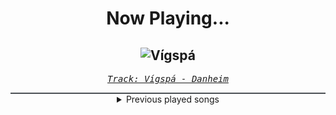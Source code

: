 <div align="center"> 
<h1>Now Playing...</h1>

![Vígspá](https://i.scdn.co/image/ab67616d00001e02337c6617a61e99b1d5e5e917)
--
_<samp><a href="https://open.spotify.com/track/0v8iUFulqDZyaFWuofTAIN">Track: Vígspá - Danheim</a></samp>_

<div style="border: 1px #4B5054 solid"></div>
<details>
  <summary>
    Previous played songs
  </summary>
  <table>
    <thead>
      <tr>
        <th>
          Artist
        </th>
        <th>
          Song
        </th>
        <th>
          Link
        </th>
      </tr>
    </thead>
    <tbody>
      <tr><td>Danheim</td><td>Vígspá</td><td><a href="https://open.spotify.com/track/0v8iUFulqDZyaFWuofTAIN">https://open.spotify.com/track/0v8iUFulqDZyaFWuofTAIN</a></td></tr><tr><td>Danheim</td><td>Vígspá</td><td><a href="https://open.spotify.com/track/0v8iUFulqDZyaFWuofTAIN">https://open.spotify.com/track/0v8iUFulqDZyaFWuofTAIN</a></td></tr><tr><td>ENMA</td><td>Hanma</td><td><a href="https://open.spotify.com/track/0DZwWQWkW3HB6xyE7SjWre">https://open.spotify.com/track/0DZwWQWkW3HB6xyE7SjWre</a></td></tr><tr><td>Celldweller</td><td>Stay With Me (Unlikely) - Toronto Is Broken Remix</td><td><a href="https://open.spotify.com/track/1wbqIi9HqIkJAjqCpskUVZ">https://open.spotify.com/track/1wbqIi9HqIkJAjqCpskUVZ</a></td></tr><tr><td>Caleb Hyles</td><td>Never Back Down</td><td><a href="https://open.spotify.com/track/60c68QO7eReWRNEHLLojBi">https://open.spotify.com/track/60c68QO7eReWRNEHLLojBi</a></td></tr><tr><td>Caleb Hyles</td><td>Never Back Down</td><td><a href="https://open.spotify.com/track/60c68QO7eReWRNEHLLojBi">https://open.spotify.com/track/60c68QO7eReWRNEHLLojBi</a></td></tr><tr><td>Red</td><td>Cold World</td><td><a href="https://open.spotify.com/track/1afLwyqQ2YOWCIycijrBOu">https://open.spotify.com/track/1afLwyqQ2YOWCIycijrBOu</a></td></tr><tr><td>Crystal Lake</td><td>The Circle</td><td><a href="https://open.spotify.com/track/1kjurKx2c5rlm9oNpeuYSY">https://open.spotify.com/track/1kjurKx2c5rlm9oNpeuYSY</a></td></tr><tr><td>TEKKEN Project</td><td>Liberation</td><td><a href="https://open.spotify.com/track/6v5SwTlviqCfOrM3pPkxAi">https://open.spotify.com/track/6v5SwTlviqCfOrM3pPkxAi</a></td></tr><tr><td>Robbie Wyckoff</td><td>My Last Stand</td><td><a href="https://open.spotify.com/track/1kw7W5a28oiVsfCJ5eC5XT">https://open.spotify.com/track/1kw7W5a28oiVsfCJ5eC5XT</a></td></tr><tr><td>Imminence</td><td>Heaven Shall Burn</td><td><a href="https://open.spotify.com/track/0C8mZZLRaf2X8MKCVkbMbC">https://open.spotify.com/track/0C8mZZLRaf2X8MKCVkbMbC</a></td></tr><tr><td>The Plot In You</td><td>Forgotten</td><td><a href="https://open.spotify.com/track/0ZZCltcOacjI1kY4BnVDjt">https://open.spotify.com/track/0ZZCltcOacjI1kY4BnVDjt</a></td></tr><tr><td>Bad Omens</td><td>V.A.N</td><td><a href="https://open.spotify.com/track/1M31zIMamohkItOjLaBbtx">https://open.spotify.com/track/1M31zIMamohkItOjLaBbtx</a></td></tr><tr><td>Ice Nine Kills</td><td>Rainy Day</td><td><a href="https://open.spotify.com/track/3AkCkuC8LuRFEnvyKBQUOg">https://open.spotify.com/track/3AkCkuC8LuRFEnvyKBQUOg</a></td></tr><tr><td>Bad Omens</td><td>Limits</td><td><a href="https://open.spotify.com/track/1u3OxJiXoYFdA0Fmd9yURC">https://open.spotify.com/track/1u3OxJiXoYFdA0Fmd9yURC</a></td></tr><tr><td>Spiritbox</td><td>Angel Eyes</td><td><a href="https://open.spotify.com/track/1l2AhmjfTTmo5lxTej3XcJ">https://open.spotify.com/track/1l2AhmjfTTmo5lxTej3XcJ</a></td></tr><tr><td>The Word Alive</td><td>One Of Us</td><td><a href="https://open.spotify.com/track/33jSdWZrZmhQt2MYQBJgm9">https://open.spotify.com/track/33jSdWZrZmhQt2MYQBJgm9</a></td></tr><tr><td>Motionless In White</td><td>Werewolf</td><td><a href="https://open.spotify.com/track/1e1rQNYCZToyBDDka1Io34">https://open.spotify.com/track/1e1rQNYCZToyBDDka1Io34</a></td></tr><tr><td>Ice Nine Kills</td><td>Meat & Greet</td><td><a href="https://open.spotify.com/track/4DUDclz23qWzRVNe4a8zeK">https://open.spotify.com/track/4DUDclz23qWzRVNe4a8zeK</a></td></tr><tr><td>Bad Omens</td><td>ARTIFICIAL SUICIDE</td><td><a href="https://open.spotify.com/track/2Qv8xJzenocwXyGlMU5PaC">https://open.spotify.com/track/2Qv8xJzenocwXyGlMU5PaC</a></td></tr>
    </tbody>
  </table>
</details>

</div>
